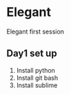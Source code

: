 # Elegant
Elegant first session


## Day1 set up

1. Install python
2. Install git bash
3. Install sublime
